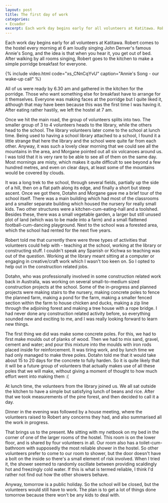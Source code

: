 ```yaml
---
layout: post
title: The first day of work
categories:
- Ecuador
excerpt: Each work day begins early for all volunteers at Katitawa. Robert comes to the hostel every morning at 6 am loudly singing John Denver's famous Annie's Song, and the idea is that when you hear it, you get out of bed.
---
```


Each work day begins early for all volunteers at Katitawa. Robert comes to the
hostel every morning at 6 am loudly singing John Denver's famous Annie's Song,
and the idea is that when you hear it, you get out of bed. After walking by all
rooms singing, Robert goes to the kitchen to make a simple porridge breakfast
for everyone.

{% include video.html
    code="xs_CNnCqYvU"
    caption="Annie's Song - our wake-up call" %}

All of us were ready by 6.30 am and gathered in the kitchen for the porridge.
Those who want something else for breakfast have to arrange for it themselves.
Everyone was making faces at the porridge but I quite liked it, although that
may have been because this was the first time I was having it. After eating
rather hastily, we left the hostel at 7 am.

Once we hit the main road, the group of volunteers splits into two. The smaller
group of 3 to 4 volunteers heads to the library, while the others head to the
school. The library volunteers later come to the school at lunch time. Being
used to having a school library attached to a school, I found it a little
strange that here the library and the school were quite far from each other.
Anyway, it was such a lovely clear morning that we could see all the mountains
in the area, and Morgane pointed out all six volcanoes around us. I was told
that it is very rare to be able to see all of them on the same day. Most
mornings are misty, which makes it quite difficult to see beyond a few hundred
metres, and even on clear days, at least some of the mountains would be covered
by clouds.

It was a long trek to the school, through several fields, partially up the side
of a hill, then on a flat path along its edge, and finally a short but steep
ascent. Once we got there, Dotahn and Morgane gave me a brief tour of the school
itself. There was a main building which had most of the classrooms and a smaller
separate building which housed the nursery for really small kids. Two other
structures were a kitchen-cum-eating-hall and a toolshed. Besides these, there
was a small vegetable garden, a larger but still unused plot of land (which was
to be made into a farm) and a small flattened football-cum-dancing playground.
Next to the school was a forested area, which the school had rented for the next
five years.

Robert told me that currently there were three types of activities that
volunteers could help with - teaching at the school, working at the library or
constructing stuff. I couldn't speak any Spanish or Kichwa so teaching was out
of the question. Working at the library meant sitting at a computer or engaging
in creative/craft work which I wasn't too keen on. So I opted to help out in the
construction related jobs.

Dotahn, who was professionally involved in some construction related work back
in Australia, was working on several small-to-medium sized construction projects
at the school. Some of the in-progress and planned projects were making stairs
to the nursery, making concrete poles to fence the planned farm, making a pond
for the farm, making a smaller fenced section within the farm to house chicken
and ducks, making a zip line through the adjoining forest and making a tree
house with a rope bridge. I had never done any construction related activity
before, so everything sounded new and exciting to me, and I was really looking
forward to learn new things.

The first thing we did was make some concrete poles. For this, we had to first
make moulds out of planks of wood. Then we had to mix sand, gravel, cement and
water; and pour this mixture into the moulds with iron rods placed inside for
reinforcement. It was tiring work, and by lunch time we had only managed to make
three poles. Dotahn told me that it would take about 15 to 20 days for the
concrete to fully harden. So it is quite likely that it will be a future group
of volunteers that actually makes use of all these poles that we will make,
without giving a moment of thought to how much effort went into making them :(

At lunch time, the volunteers from the library joined us. We all sat outside the
kitchen to have a simple but satisfying lunch of beans and rice. After that we
took measurements of the pine forest, and then decided to call it a day.

Dinner in the evening was followed by a house meeting, where the volunteers raised to Robert any concerns they had, and also summarised all the work in progress.

That brings us to the present. Me sitting with my netbook on my bed in the
corner of one of the larger rooms of the hostel. This room is on the lower
floor, and is shared by four volunteers in all. Our room also has a
toilet-cum-bathroom with supposedly the most reliable shower in the hostel. So
other volunteers prefer to come to our room to shower, but the door doesn't have
a bolt on the inside so there's a small element of risk involved. When I tried
it, the shower seemed to randomly oscillate between providing scaldingly hot and
freezingly cold water. If this is what is termed reliable, I think I'd rather
not find out how the other showers behave.

Anyway, tomorrow is a public holiday. So the school will be closed, but the
volunteers would still have to work. The plan is to get a lot of things done
tomorrow because there won't be any kids to deal with.
